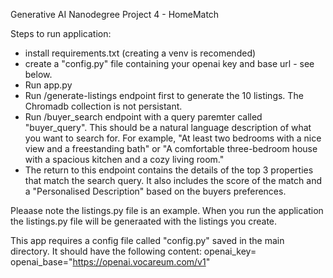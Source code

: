 Generative AI Nanodegree Project 4 - HomeMatch

Steps to run application: 
  - install requirements.txt (creating a venv is recomended) 
  - create a "config.py" file containing your openai key and base url - see below.
  - Run app.py
  - Run /generate-listings endpoint first to generate the 10 listings. The Chromadb collection is not persistant.
  - Run /buyer_search endpoint with a query paremter called "buyer_query". This should be a natural language description of what you want to search for. For example, "At least two bedrooms with a nice view and a freestanding bath" or "A comfortable three-bedroom house with a spacious kitchen and a cozy living room."
  - The return to this endpoint contains the details of the top 3 properties that match the search query. It also includes the score of the match and a "Personalised Description" based on the buyers preferences. 

Pleaase note the listings.py file is an example. When you run the application the listings.py file will be generaated with the listings you create. 

This app requires a config file called "config.py" saved in the main directory. It should have the following content:
openai_key=<YOUR OPEN AI KEY>
openai_base="https://openai.vocareum.com/v1"
